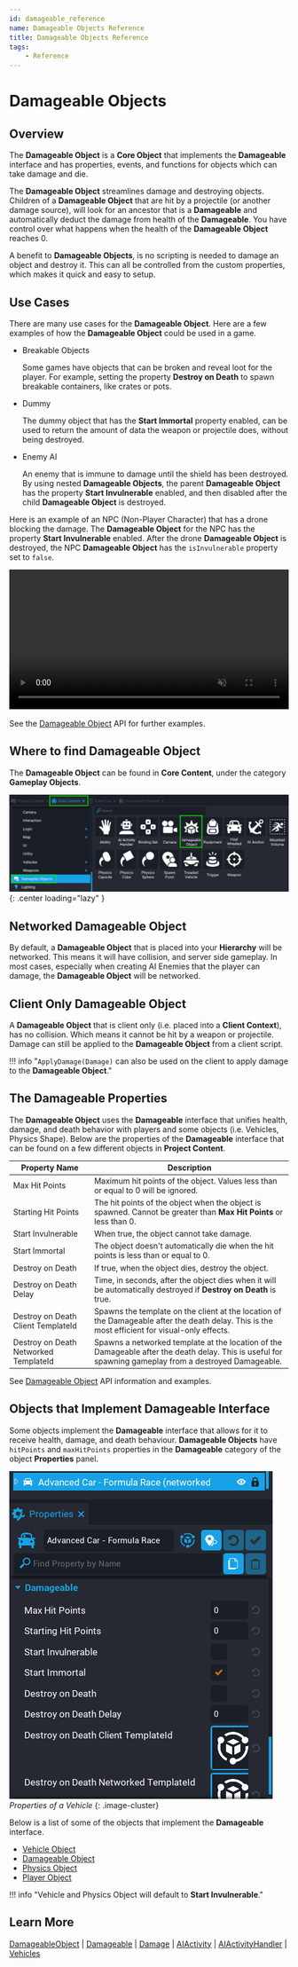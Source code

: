 ```yaml
---
id: damageable_reference
name: Damageable Objects Reference
title: Damageable Objects Reference
tags:
    - Reference
---
```


# Damageable Objects

## Overview

The **Damageable Object** is a **Core Object** that implements the **Damageable** interface and has properties, events, and functions for objects which can take damage and die.

The **Damageable Object** streamlines damage and destroying objects. Children of a **Damageable Object** that are hit by a projectile (or another damage source), will look for an ancestor that is a **Damageable** and automatically deduct the damage from health of the **Damageable**. You have control over what happens when the health of the **Damageable Object** reaches 0.

A benefit to **Damageable Objects**, is no scripting is needed to damage an object and destroy it. This can all be controlled from the custom properties, which makes it quick and easy to setup.

## Use Cases

There are many use cases for the **Damageable Object**. Here are a few examples of how the **Damageable Object** could be used in a game.

- Breakable Objects

    Some games have objects that can be broken and reveal loot for the player. For example, setting the property **Destroy on Death** to spawn breakable containers, like crates or pots.

- Dummy

    The dummy object that has the **Start Immortal** property enabled, can be used to return the amount of data the weapon or projectile does, without being destroyed.

- Enemy AI

    An enemy that is immune to damage until the shield has been destroyed. By using nested **Damageable Objects**, the parent **Damageable Object** has the property **Start Invulnerable** enabled, and then disabled after the child **Damageable Object** is destroyed.

Here is an example of an NPC (Non-Player Character) that has a drone blocking the damage. The **Damageable Object** for the NPC has the property **Start Invulnerable** enabled. After the drone **Damageable Object** is destroyed, the NPC **Damageable Object** has the `isInvulnerable` property set to `false`.

<div class="mt-video" style="width:100%">
    <video autoplay muted playsinline controls loop class="center" style="width:100%">
        <source src="/img/DamageableObjects/demo.mp4" type="video/mp4" />
    </video>
</div>

See the [Damageable Object](../api/damageableobject.md) API for further examples.

## Where to find Damageable Object

The **Damageable Object** can be found in **Core Content**, under the category **Gameplay Objects**.

![!Project Content](../img/DamageableObjects/project_content.png){: .center loading="lazy" }

## Networked Damageable Object

By default, a **Damageable Object** that is placed into your **Hierarchy** will be networked. This means it will have collision, and server side gameplay. In most cases, especially when creating AI Enemies that the player can damage, the **Damageable Object** will be networked.

## Client Only Damageable Object

A **Damageable Object** that is client only (i.e. placed into a **Client Context**), has no collision. Which means it cannot be hit by a weapon or projectile. Damage can still be applied to the **Damageable Object** from a client script.

!!! info "`ApplyDamage(Damage)` can also be used on the client to apply damage to the **Damageable Object**."

## The Damageable Properties

The **Damageable Object** uses the **Damageable** interface that unifies health, damage, and death behavior with players and some objects (i.e. Vehicles, Physics Shape). Below are the properties of the **Damageable** interface that can be found on a few different objects in **Project Content**.

| Property Name | Description |
| ------------- | ----------- |
| Max Hit Points | Maximum hit points of the object. Values less than or equal to 0 will be ignored. |
| Starting Hit Points | The hit points of the object when the object is spawned. Cannot be greater than **Max Hit Points** or less than 0. |
| Start Invulnerable | When true, the object cannot take damage. |
| Start Immortal | The object doesn't automatically die when the hit points is less than or equal to 0. |
| Destroy on Death | If true, when the object dies, destroy the object. |
| Destroy on Death Delay | Time, in seconds, after the object dies when it will be automatically destroyed if **Destroy on Death** is true. |
| Destroy on Death Client TemplateId | Spawns the template on the client at the location of the Damageable after the death delay. This is the most efficient for visual-only effects. |
| Destroy on Death Networked TemplateId | Spawns a networked template at the location of the Damageable after the death delay. This is useful for spawning gameplay from a destroyed Damageable. |

See [Damageable Object](api/damageableobject/) API information and examples.

## Objects that Implement Damageable Interface

Some objects implement the **Damageable** interface that allows for it to receive health, damage, and death behaviour. **Damageable Objects** have `hitPoints` and `maxHitPoints` properties in the **Damageable** category of the object **Properties** panel.

![!Properties](../img/DamageableObjects/properties.png)
*Properties of a Vehicle*
{: .image-cluster}

Below is a list of some of the objects that implement the **Damageable** interface.

- [Vehicle Object](../api/vehicle.md)
- [Damageable Object](../api/damageableobject.md)
- [Physics Object](../api/physicsobject.md)
- [Player Object](../api/player.md)

!!! info "Vehicle and Physics Object will default to **Start Invulnerable**."

## Learn More

[DamageableObject](../api/damageableobject.md) | [Damageable](../api/damageable.md) | [Damage](../api/damage.md) | [AIActivity](../api/aiactivity.md) | [AIActivityHandler](../api/aiactivityhandler.md) | [Vehicles](../references/vehicles.md)
